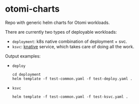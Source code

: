 # otomi-charts

Repo with generic helm charts for Otomi workloads.

There are currently two types of deployable workloads:

- `deployment`: k8s native combination of deployment + svc.
- `ksvc`: [knative](https://knative.dev/docs/serving/) service, which takes care of doing all the work.

Output examples:

-  `deploy`
   ```
   cd deployment
   helm template -f test-common.yaml -f test-deploy.yaml .
   ```
-  `ksvc`
   ```
   helm template -f test-common.yaml -f test-ksvc.yaml .
   ```
